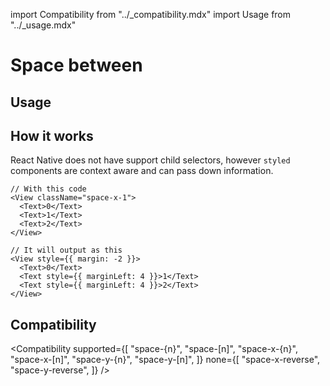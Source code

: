 import Compatibility from "../\_compatibility.mdx"
import Usage from "../\_usage.mdx"

# Space between

## Usage

<Usage />

## How it works

React Native does not have support child selectors, however `styled` components are context aware and can pass down information.

```tsx
// With this code
<View className="space-x-1">
  <Text>0</Text>
  <Text>1</Text>
  <Text>2</Text>
</View>

// It will output as this
<View style={{ margin: -2 }}>
  <Text>0</Text>
  <Text style={{ marginLeft: 4 }}>1</Text>
  <Text style={{ marginLeft: 4 }}>2</Text>
</View>
```

## Compatibility

<Compatibility
supported={[
"space-{n}",
"space-[n]",
"space-x-{n}",
"space-x-[n]",
"space-y-{n}",
"space-y-[n]",
]}
none={[
"space-x-reverse",
"space-y-reverse",
]}
/>
